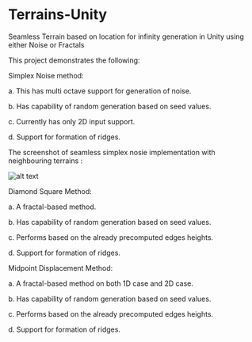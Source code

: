 # Terrains-Unity
Seamless Terrain based on location for infinity generation in Unity using either Noise or Fractals

This project demonstrates the following:

Simplex Noise method:

a.	This has multi octave support for generation of noise.
  
b.	Has capability of random generation based on seed values.
  
c.	Currently has only 2D input support.
  
d.	Support for formation of ridges.

The screenshot of seamless simplex nosie implementation with neighbouring terrains :

![alt text](https://github.com/SaratChandraV/Terrains-Unity/blob/main/Simplex%20noise/Screenshots/Simplex%20Noise.png?raw=true)
  
Diamond Square Method:

a.	A fractal-based method.

b.	Has capability of random generation based on seed values.
  
c.	Performs based on the already precomputed edges heights.
  
d.	Support for formation of ridges.

Midpoint Displacement Method:

a.  A fractal-based method on both 1D case and 2D case.

b.	Has capability of random generation based on seed values.
  
c.	Performs based on the already precomputed edges heights.
  
d.	Support for formation of ridges.
